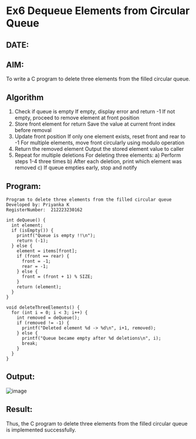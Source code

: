 # Ex6 Dequeue Elements from Circular Queue
## DATE:
## AIM:
To write a C program to delete three elements from the filled circular queue.

## Algorithm
1. Check if queue is empty
   If empty, display error and return -1
   If not empty, proceed to remove element at front position
2. Store front element for return
   Save the value at current front index before removal
3. Update front position
   If only one element exists, reset front and rear to -1
   For multiple elements, move front circularly using modulo operation
4.  Return the removed element
    Output the stored element value to caller
5.  Repeat for multiple deletions
    For deleting three elements:
    a) Perform steps 1-4 three times
    b) After each deletion, print which element was removed
    c) If queue empties early, stop and notify 

## Program:
```
Program to delete three elements from the filled circular queue
Developed by: Priyanka K
RegisterNumber:  212223230162

int deQueue() {
  int element;
  if (isEmpty()) {
    printf("Queue is empty !!\n");
    return (-1);
  } else {
    element = items[front];
    if (front == rear) {
      front = -1;
      rear = -1;
    } else {
      front = (front + 1) % SIZE;
    }
    return (element);
  }
}

void deleteThreeElements() {
  for (int i = 0; i < 3; i++) {
    int removed = deQueue();
    if (removed != -1) {
      printf("Deleted element %d -> %d\n", i+1, removed);
    } else {
      printf("Queue became empty after %d deletions\n", i);
      break;
    }
  }
}
```

## Output:
![image](https://github.com/user-attachments/assets/31aa1a94-220e-40c4-a696-99d7228ff049)

## Result:
Thus, the C program to delete three elements from the filled circular queue is implemented successfully.
